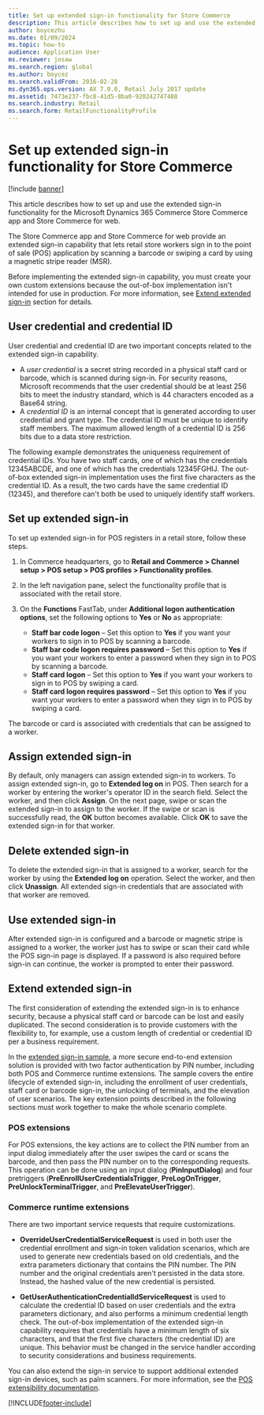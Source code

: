 ```yaml
---
title: Set up extended sign-in functionality for Store Commerce
description: This article describes how to set up and use the extended sign-on functionality for the Microsoft Dynamics 365 Commerce Store Commerce app and Store Commerce for web.
author: boycezhu
ms.date: 01/09/2024
ms.topic: how-to
audience: Application User
ms.reviewer: josaw
ms.search.region: global
ms.author: boycez
ms.search.validFrom: 2016-02-28
ms.dyn365.ops.version: AX 7.0.0, Retail July 2017 update
ms.assetid: 7473e237-fbc8-41d5-8ba0-920242747488
ms.search.industry: Retail
ms.search.form: RetailFunctionalityProfile
---
```


# Set up extended sign-in functionality for Store Commerce

[!include [banner](includes/banner.md)]

This article describes how to set up and use the extended sign-in functionality for the Microsoft Dynamics 365 Commerce Store Commerce app and Store Commerce for web.

The Store Commerce app and Store Commerce for web provide an extended sign-in capability that lets retail store workers sign in to the point of sale (POS) application by scanning a barcode or swiping a card by using a magnetic stripe reader (MSR).

Before implementing the extended sign-in capability, you must create your own custom extensions because the out-of-box implementation isn't intended for use in production. For more information, see [Extend extended sign-in](#extend-extended-sign-in) section for details.

## User credential and credential ID

User credential and credential ID are two important concepts related to the extended sign-in capability. 

- A *user credential* is a secret string recorded in a physical staff card or barcode, which is scanned during sign-in. For security reasons, Microsoft recommends that the user credential should be at least 256 bits to meet the industry standard, which is 44 characters encoded as a Base64 string.
- A *credential ID* is an internal concept that is generated according to user credential and grant type. The credential ID must be unique to identify staff members. The maximum allowed length of a credential ID is 256 bits due to a data store restriction.

The following example demonstrates the uniqueness requirement of credential IDs. You have two staff cards, one of which has the credentials 12345ABCDE, and one of which has the credentials 12345FGHIJ. The out-of-box extended sign-in implementation uses the first five characters as the credential ID. As a result, the two cards have the same credential ID (12345), and therefore can't both be used to uniquely identify staff workers.

## Set up extended sign-in

To set up extended sign-in for POS registers in a retail store, follow these steps.

1. In Commerce headquarters, go to **Retail and Commerce \> Channel setup \> POS setup \> POS profiles \> Functionality profiles**. 
2. In the left navigation pane, select the functionality profile that is associated with the retail store.
3. On the **Functions** FastTab, under **Additional logon authentication options**, set the following options to **Yes** or **No** as appropriate:

    - **Staff bar code logon** – Set this option to **Yes** if you want your workers to sign in to POS by scanning a barcode. 
    - **Staff bar code logon requires password** – Set this option to **Yes** if you want your workers to enter a password when they sign in to POS by scanning a barcode.
    - **Staff card logon** – Set this option to **Yes** if you want your workers to sign in to POS by swiping a card.
    - **Staff card logon requires password** – Set this option to **Yes** if you want your workers to enter a password when they sign in to POS by swiping a card.

The barcode or card is associated with credentials that can be assigned to a worker.

## Assign extended sign-in

By default, only managers can assign extended sign-in to workers. To assign extended sign-in, go to **Extended log on** in POS. Then search for a worker by entering the worker's operator ID in the search field. Select the worker, and then click **Assign**. On the next page, swipe or scan the extended sign-in to assign to the worker. If the swipe or scan is successfully read, the **OK** button becomes available. Click **OK** to save the extended sign-in for that worker.

## Delete extended sign-in

To delete the extended sign-in that is assigned to a worker, search for the worker by using the **Extended log on** operation. Select the worker, and then click **Unassign**. All extended sign-in credentials that are associated with that worker are removed.

## Use extended sign-in

After extended sign-in is configured and a barcode or magnetic stripe is assigned to a worker, the worker just has to swipe or scan their card while the POS sign-in page is displayed. If a password is also required before sign-in can continue, the worker is prompted to enter their password.

## Extend extended sign-in

The first consideration of extending the extended sign-in is to enhance security, because a physical staff card or barcode can be lost and easily duplicated. The second consideration is to provide customers with the flexibility to, for example, use a custom length of credential or credential ID per a business requirement.

In the [extended sign-in sample](https://github.com/microsoft/Dynamics365Commerce.Solutions/tree/release/9.48/src/ExtendedLogon), a more secure end-to-end extension solution is provided with two factor authentication by PIN number, including both POS and Commerce runtime extensions. The sample covers the entire lifecycle of extended sign-in, including the enrollment of user credentials, staff card or barcode sign-in, the unlocking of terminals, and the elevation of user scenarios. The key extension points described in the following sections must work together to make the whole scenario complete.

### POS extensions

For POS extensions, the key actions are to collect the PIN number from an input dialog immediately after the user swipes the card or scans the barcode, and then pass the PIN number on to the corresponding requests. This operation can be done using an input dialog (**PinInputDialog**) and four pretriggers (**PreEnrollUserCredentialsTrigger**, **PreLogOnTrigger**, **PreUnlockTerminalTrigger**, and **PreElevateUserTrigger**).

### Commerce runtime extensions

There are two important service requests that require customizations.

- **OverrideUserCredentialServiceRequest** is used in both user the credential enrollment and sign-in token validation scenarios, which are used to generate new credentials based on old credentials, and the extra parameters dictionary that contains the PIN number. The PIN number and the original credentials aren't persisted in the data store. Instead, the hashed value of the new credential is persisted.

- **GetUserAuthenticationCredentialIdServiceRequest** is used to calculate the credential ID based on user credentials and the extra parameters dictionary, and also performs a minimum credential length check. The out-of-box implementation of the extended sign-in capability requires that credentials have a minimum length of six characters, and that the first five characters (the credential ID) are unique. This behavior must be changed in the service handler according to security considerations and business requirements.

You can also extend the sign-in service to support additional extended sign-in devices, such as palm scanners. For more information, see the [POS extensibility documentation](dev-itpro/pos-extension/pos-extension-overview.md).

[!INCLUDE[footer-include](../includes/footer-banner.md)]
